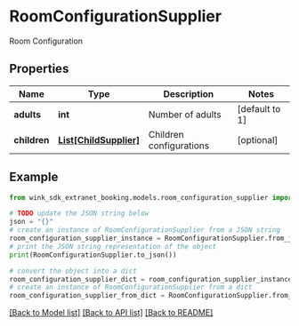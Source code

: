 # RoomConfigurationSupplier

Room Configuration

## Properties

Name | Type | Description | Notes
------------ | ------------- | ------------- | -------------
**adults** | **int** | Number of adults | [default to 1]
**children** | [**List[ChildSupplier]**](ChildSupplier.md) | Children configurations | [optional] 

## Example

```python
from wink_sdk_extranet_booking.models.room_configuration_supplier import RoomConfigurationSupplier

# TODO update the JSON string below
json = "{}"
# create an instance of RoomConfigurationSupplier from a JSON string
room_configuration_supplier_instance = RoomConfigurationSupplier.from_json(json)
# print the JSON string representation of the object
print(RoomConfigurationSupplier.to_json())

# convert the object into a dict
room_configuration_supplier_dict = room_configuration_supplier_instance.to_dict()
# create an instance of RoomConfigurationSupplier from a dict
room_configuration_supplier_from_dict = RoomConfigurationSupplier.from_dict(room_configuration_supplier_dict)
```
[[Back to Model list]](../README.md#documentation-for-models) [[Back to API list]](../README.md#documentation-for-api-endpoints) [[Back to README]](../README.md)


